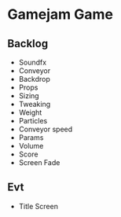 # Gamejam Game

## Backlog

 - Soundfx
  - Conveyor
 - Backdrop
  - Props
 - Sizing
 - Tweaking
  - Weight
  - Particles
  - Conveyor speed
  - Params
  - Volume
 - Score
 - Screen Fade

## Evt
 - Title Screen
